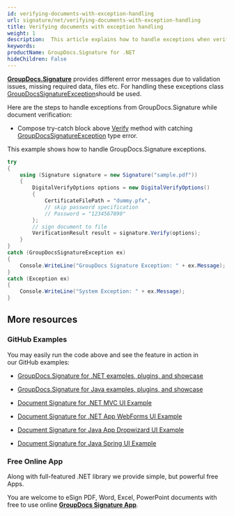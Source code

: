```yaml
---
id: verifying-documents-with-exception-handling
url: signature/net/verifying-documents-with-exception-handling
title: Verifying documents with exception handling
weight: 1
description:  This article explains how to handle exceptions when verifying document electronic signatures with GroupDocs.Signature API.
keywords: 
productName: GroupDocs.Signature for .NET
hideChildren: False
---
```

[**GroupDocs.Signature**](https://products.groupdocs.com/signature/net) provides different error messages due to validation issues, missing required data, files etc. For handling these exceptions class [GroupDocsSignatureException](https://apireference.groupdocs.com/net/signature/groupdocs.signature/groupdocssignatureexception)should be used.

Here are the steps to handle exceptions from GroupDocs.Signature while document verification:

*   Compose try-catch block above [Verify](https://apireference.groupdocs.com/net/signature/groupdocs.signature/signature/methods/verify) method with catching [GroupDocsSignatureException](https://apireference.groupdocs.com/net/signature/groupdocs.signature/groupdocssignatureexception) type error.  
      
    

This example shows how to handle GroupDocs.Signature exceptions.

```csharp
try
{
    using (Signature signature = new Signature("sample.pdf"))
    {
        DigitalVerifyOptions options = new DigitalVerifyOptions()
        {
            CertificateFilePath = "dummy.pfx",
            // skip password specification
            // Password = "1234567890"
        };
        // sign document to file
        VerificationResult result = signature.Verify(options);
    }
}
catch (GroupDocsSignatureException ex)
{
    Console.WriteLine("GroupDocs Signature Exception: " + ex.Message);
}
catch (Exception ex)
{
    Console.WriteLine("System Exception: " + ex.Message);
}
```

## More resources

### GitHub Examples 

You may easily run the code above and see the feature in action in our GitHub examples:

*   [GroupDocs.Signature for .NET examples, plugins, and showcase](https://github.com/groupdocs-signature/GroupDocs.Signature-for-.NET)
    
*   [GroupDocs.Signature for Java examples, plugins, and showcase](https://github.com/groupdocs-signature/GroupDocs.Signature-for-Java)
    
*   [Document Signature for .NET MVC UI Example](https://github.com/groupdocs-signature/GroupDocs.Signature-for-.NET-MVC) 
    
*   [Document Signature for .NET App WebForms UI Example](https://github.com/groupdocs-signature/GroupDocs.Signature-for-.NET-WebForms)
    
*   [Document Signature for Java App Dropwizard UI Example](https://github.com/groupdocs-signature/GroupDocs.Signature-for-Java-Dropwizard)
    
*   [Document Signature for Java Spring UI Example](https://github.com/groupdocs-signature/GroupDocs.Signature-for-Java-Spring)
    

### Free Online App 

Along with full-featured .NET library we provide simple, but powerful free Apps.

You are welcome to eSign PDF, Word, Excel, PowerPoint documents with free to use online **[GroupDocs Signature App](https://products.groupdocs.app/signature)**.
